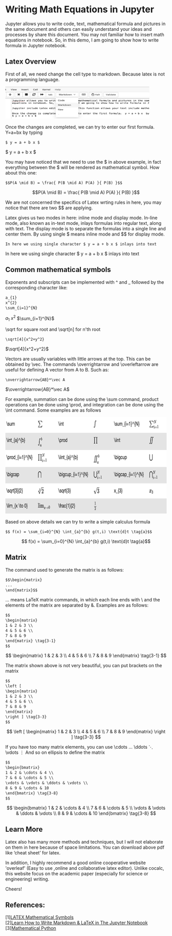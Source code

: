 # Writing Math Equations in Jupyter

Jupyter allows you to write code, text, mathematical formula and pictures in the same document and others can easily understand your ideas and processes by share this document. You may not familiar how to insert math equations in notebook. So, in this demo, I am going to show how to write formula in Jupyter notebook.

## Latex Overview
First of all, we need change the cell type to markdown. Because latex is not a programming language.

<img src="https://raw.githubusercontent.com/SakuraChaojun/Neural-DataSci-Mybook/master/.gitbook/assets/image%20(1).png" alt="GitHub" title="GitHub,Social Coding" width="450px" height="100px" /> <br>

Once the changes are completed, we can try to enter our first formula. Y=a+bx by typing
```
$ y = a + b x $
```
$ y = a + b x $

You may have noticed that we need to use the \$ in above example, in fact everything between the \$ will be rendered as mathematical symbol.
How about this one: 

```
$$P(A \mid B) = \frac{ P(B \mid A) P(A) }{ P(B) }$$
```
$$P(A \mid B) = \frac{ P(B \mid A) P(A) }{ P(B) }$$

We are not concerned the specifics of Latex wrting rules in here, you may notice that there are two $$ are applying.

Latex gives us two modes in here: inline mode and display mode. In-line mode, also known as in-text mode, inlays formulas into regular text, along with text. The display mode is to separate the formulas into a single line and center them. By using single \$ means inline mode and $$ for display mode.

```
In here we using single character $ y = a + b x $ inlays into text
```
In here we using single character $ y = a + b x $ inlays into text

## Common mathematical symbols
Exponents and subscripts can be implemented with ^ and _ followed by the corresponding character like:

```
a_{1}
x^{2}
\sum_{i=1}^{N}
```
$a_{1}$ $x^{2}$ $\sum_{i=1}^{N}$

\sqrt for square root and  \sqrt[n] for n'th root
```
\sqrt[4]{x^2+y^2}
```
$\sqrt[4]{x^2+y^2}$

Vectors are usually variables with little arrows at the top. This can be obtained by  \vec. The commands \overrightarrow and \overleftarrow are useful for defining A vector from A to B. Such as:

```
\overrightarrow{AB}*\vec A
```
$\overrightarrow{AB}*\vec A$

For example, summation can be done using the \sum command, product operations can be done using \prod, and integration can be done using the \int command. Some examples are as follows

<img src="https://raw.githubusercontent.com/SakuraChaojun/Neural-DataSci-Mybook/master/.gitbook/assets/image%20(2).png" alt="GitHub" title="GitHub,Social Coding" width="550px" height="300px" /> <br>

Based on above details we can try to write a simple calculus formula

```
$$ f(x) = \sum_{i=0}^{N} \int_{a}^{b} g(t,i) \text{d}t \tag{a}$$
```
$$ f(x) = \sum_{i=0}^{N} \int_{a}^{b} g(t,i) \text{d}t \tag{a}$$

## Matrix

The command used to generate the matrix is as follows:
```
$$\begin{matrix}
...
\end{matrix}$$
```

... means LaTeX matrix commands, in which each line ends with \ and the elements of the matrix are separated by &. Examples are as follows:

```
$$
\begin{matrix}
1 & 2 & 3 \\
4 & 5 & 6 \\
7 & 8 & 9
\end{matrix} \tag{3-1}
$$
```
$$
\begin{matrix}
1 & 2 & 3 \\
4 & 5 & 6 \\
7 & 8 & 9
\end{matrix} \tag{3-1}
$$

The matrix shown above is not very beautiful, you can put brackets on the matrix

```
$$
\left [
\begin{matrix}
1 & 2 & 3 \\
4 & 5 & 6 \\
7 & 8 & 9
\end{matrix}
\right ] \tag{3-3}
$$
```
$$
\left [
\begin{matrix}
1 & 2 & 3 \\
4 & 5 & 6 \\
7 & 8 & 9
\end{matrix}
\right ] \tag{3-3}
$$

If you have too many matrix elements, you can use  \cdots ... \ddots ⋱ \vdots ⋮ And so on ellipsis to define the matrix

```
$$
\begin{bmatrix}
1 & 2 & \cdots & 4 \\
7 & 6 & \cdots & 5 \\
\vdots & \vdots & \ddots & \vdots \\
8 & 9 & \cdots & 10
\end{bmatrix} \tag{3-8}
$$
```
$$
\begin{bmatrix}
1 & 2 & \cdots & 4 \\
7 & 6 & \cdots & 5 \\
\vdots & \vdots & \ddots & \vdots \\
8 & 9 & \cdots & 10
\end{bmatrix} \tag{3-8}
$$

## Learn More

Latex also has many more methods and techniques, but I will not elaborate on them in here because of space limitations. You can download above pdf like ‘cheat sheet’ for latex.

In addition, I highly recommend a good online cooperative website 'overleaf' (Easy to use ,online and collaborative latex editor).  Unlike cocalc, this website focus on the academic paper (especially for science or engineering) writing. 

Cheers!


## References:
[1][LATEX Mathematical Symbols](https://www.caam.rice.edu/~heinken/latex/symbols.pdf) <br>
[2][Learn How to Write Markdown & LaTeX in The Jupyter Notebook](https://towardsdatascience.com/write-markdown-latex-in-the-jupyter-notebook-10985edb91fd) <br>
[3][Mathematical Python](https://www.math.ubc.ca/~pwalls/math-python/jupyter/latex/)




